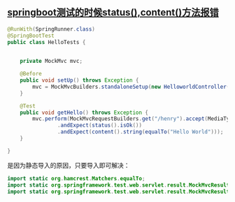 [springboot测试的时候status(),content()方法报错](https://blog.csdn.net/qq_21549989/article/details/78873229)
----------------------
```java
@RunWith(SpringRunner.class)
@SpringBootTest
public class HelloTests {

  
    private MockMvc mvc;

    @Before
    public void setUp() throws Exception {
        mvc = MockMvcBuilders.standaloneSetup(new HelloworldController()).build();
    }

    @Test
    public void getHello() throws Exception {
        mvc.perform(MockMvcRequestBuilders.get("/henry").accept(MediaType.APPLICATION_JSON))
                .andExpect(status().isOk())
                .andExpect(content().string(equalTo("Hello World")));
    }

}
```

是因为静态导入的原因，只要导入即可解决：

```java
import static org.hamcrest.Matchers.equalTo;    
import static org.springframework.test.web.servlet.result.MockMvcResultMatchers.content;    
import static org.springframework.test.web.servlet.result.MockMvcResultMatchers.status; 
```
